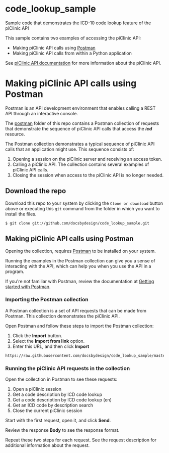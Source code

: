 # code_lookup_sample
Sample code that demonstrates the ICD-10 code lookup feature of the piClinic API

This sample contains two examples of accessing the piClinic API:
* Making piClinic API calls using [Postman](https://www.getpostman.com/)
* Making piClinic API calls from within a Python application

See [piClinic API documentation](https://piclinic.org/api) for more information about the piClinic API.

# Making piClinic API calls using Postman

Postman is an API development environment that enables calling a REST API through an interactive console.

The [postman](https://github.com/docsbydesign/code_lookup_sample/tree/master/postman) folder of this
repo contains a Postman collection of requests that demonstrate the
sequence of piClinic API calls that access the _**icd**_ resource.

The Postman collection demonstrates a typical sequence of piClinic API calls that an application might use.
This sequence consists of:
1. Opening a session on the piClinic server and receiving an access token.
1. Calling a piClinic API. The collection contains several examples of piClinic API calls.
1. Closing the session when access to the piClinic API is no longer needed.

## Download the repo

Download this repo to your system by clicking the `Clone or download` button above or executing
this `git` command from the folder in which you want to install the files.

```
$ git clone git://github.com/docsbydesign/code_lookup_sample.git
```

## Making piClinic API calls using Postman

Opening the collection, requires [Postman](https://www.getpostman.com/) to be installed on your system.

Running the examples in the Postman collection can give you a sense of interacting with the API,
which can help you when you use the API in a program.

If you're not familiar with Postman, review the documentation at [Getting started with Postman](https://learning.getpostman.com/getting-started/).

### Importing the Postman collection

A Postman collection is a set of API requests that can be made from Postman. This collection
demonstrates the piClinic API.

Open Postman and follow these steps to import the Postman collection:
1. Click the **Import** button.
2. Select the **Import from link** option.
3. Enter this URL, and then click **Import**
```
https://raw.githubusercontent.com/docsbydesign/code_lookup_sample/master/postman/piClinicApiClass.postman_collection.json
```

### Running the piClinic API requests in the collection

Open the collection in Postman to see these requests:
1. Open a piClinic session
2. Get a code description by ICD code lookup
3. Get a code description by ICD code lookup (en)
4. Get an ICD code by description search
5. Close the current piClinic session

Start with the first request, open it, and click **Send**.

Review the response **Body** to see the response format.

Repeat these two steps for each request. See the request description for additional information about the request.
